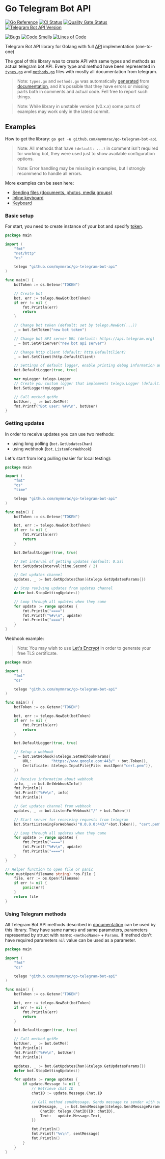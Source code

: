 # Go Telegram Bot API

[![Go Reference](https://pkg.go.dev/badge/github.com/mymmrac/go-telegram-bot-api#section-readme.svg)](https://pkg.go.dev/github.com/mymmrac/go-telegram-bot-api#section-readme)
[![CI Status](https://github.com/mymmrac/go-telegram-bot-api/actions/workflows/ci.yml/badge.svg)](https://github.com/mymmrac/go-telegram-bot-api/actions/workflows/ci.yml)
[![Quality Gate Status](https://sonarcloud.io/api/project_badges/measure?project=mymmrac_go-telegram-bot-api&metric=alert_status)](https://sonarcloud.io/dashboard?id=mymmrac_go-telegram-bot-api)
[![Telegram Bot API Version](https://img.shields.io/static/v1?label=Supported%20Telegram%20Bot%20API&message=v5.3&color=29a1d4&logo=telegram)](https://core.telegram.org/bots/api#june-25-2021)

[![Bugs](https://sonarcloud.io/api/project_badges/measure?project=mymmrac_go-telegram-bot-api&metric=bugs)](https://sonarcloud.io/dashboard?id=mymmrac_go-telegram-bot-api)
[![Code Smells](https://sonarcloud.io/api/project_badges/measure?project=mymmrac_go-telegram-bot-api&metric=code_smells)](https://sonarcloud.io/dashboard?id=mymmrac_go-telegram-bot-api)
[![Lines of Code](https://sonarcloud.io/api/project_badges/measure?project=mymmrac_go-telegram-bot-api&metric=ncloc)](https://sonarcloud.io/dashboard?id=mymmrac_go-telegram-bot-api)

Telegram Bot API library for Golang with full [API](https://core.telegram.org/bots/api) implementation (one-to-one)

The goal of this library was to create API with same types and methods as actual telegram bot API. Every type and method
have been represented in [`types.go`](https://github.com/mymmrac/go-telegram-bot-api/blob/main/types.go)
and [`methods.go`](https://github.com/mymmrac/go-telegram-bot-api/blob/main/methods.go) files with mostly all
documentation from telegram.

> Note: `types.go` and `methods.go` was automatically [generated](https://github.com/mymmrac/go-telegram-bot-api/tree/main/generator) from [documentation](https://core.telegram.org/bots/api), and it's possible that they have errors or missing parts both in comments and actual code.
> Fell free to report such things.

> Note: While library in unstable version (v0.x.x) some parts of examples may work only in the latest commit.

## Examples

How to get the library: `go get -u github.com/mymmrac/go-telegram-bot-api`

> Note: All methods that have `(default: ...)` in comment isn't required for working bot, they were used just to show available configuration options.

> Note: Error handling may be missing in examples, but I strongly recommend to handle all errors.

More examples can be seen here:
- [Sending files (documents, photos, media groups)](https://github.com/mymmrac/go-telegram-bot-api/blob/main/examples/sending_fiels/main.go)
- [Inline keyboard](https://github.com/mymmrac/go-telegram-bot-api/blob/main/examples/inline_keyboard/main.go)
- [Keyboard](https://github.com/mymmrac/go-telegram-bot-api/blob/main/examples/keyboard/main.go)

### Basic setup

For start, you need to create instance of your bot and specify [token](https://core.telegram.org/bots/api#authorizing-your-bot).

```go
package main

import (
	"fmt"
	"net/http"
	"os"

	telego "github.com/mymmrac/go-telegram-bot-api"
)

func main() {
	botToken := os.Getenv("TOKEN")

	// Create bot
	bot, err := telego.NewBot(botToken)
	if err != nil {
		fmt.Println(err)
		return
	}

	// Change bot token (default: set by telego.NewBot(...))
	_ = bot.SetToken("new bot token")

	// Change bot API server URL (default: https://api.telegram.org)
	_ = bot.SetAPIServer("new bot api server")

	// Change http client (default: http.DefaultClient)
	_ = bot.SetClient(http.DefaultClient)

	// Settings of default logger, enable printing debug information and errors (default: false, true)
	bot.DefaultLogger(true, true)

	var myLogger telego.Logger
	// Create you custom logger that implements telego.Logger (default: telego has build in default logger)
	bot.SetLogger(myLogger)

	// Call method getMe
	botUser, _ := bot.GetMe()
	fmt.Printf("Bot user: %#v\n", botUser)
}
```

### Getting updates

In order to receive updates you can use two methods: 
- using long polling (`bot.GetUpdatesChan`)
- using webhook (`bot.ListenForWebhook`)

Let's start from long pulling (easier for local testing):

```go
package main

import (
	"fmt"
	"os"
	"time"

	telego "github.com/mymmrac/go-telegram-bot-api"
)

func main() {
	botToken := os.Getenv("TOKEN")

	bot, err := telego.NewBot(botToken)
	if err != nil {
		fmt.Println(err)
		return
	}

	bot.DefaultLogger(true, true)

	// Set interval of getting updates (default: 0.5s)
	bot.SetUpdateInterval(time.Second / 2)

	// Get updates channel
	updates, _ := bot.GetUpdatesChan(&telego.GetUpdatesParams{})

	// Stop reviving updates from updates channel
	defer bot.StopGettingUpdates()

	// Loop through all updates when they came
	for update := range updates {
		fmt.Println("====")
		fmt.Printf("%#v\n", update)
		fmt.Println("====")
	}
}
```

Webhook example: 

> Note: You may wish to use [Let's Encrypt](https://letsencrypt.org/) in order to generate your free TLS certificate.

```go
package main

import (
	"fmt"
	"os"

	telego "github.com/mymmrac/go-telegram-bot-api"
)

func main() {
	botToken := os.Getenv("TOKEN")

	bot, err := telego.NewBot(botToken)
	if err != nil {
		fmt.Println(err)
		return
	}

	bot.DefaultLogger(true, true)

	// Setup a webhook
	_ = bot.SetWebhook(&telego.SetWebhookParams{
		URL:         "https://www.google.com:443/" + bot.Token(),
		Certificate: &telego.InputFile{File: mustOpen("cert.pem")},
	})

	// Receive information about webhook
	info, _ := bot.GetWebhookInfo()
	fmt.Println()
	fmt.Printf("%#v\n", info)
	fmt.Println()

	// Get updates channel from webhook
	updates, _ := bot.ListenForWebhook("/" + bot.Token())

	// Start server for receiving requests from telegram
	bot.StartListeningForWebhook("0.0.0.0:443/"+bot.Token(), "cert.pem", "key.pem")

	// Loop through all updates when they came
	for update := range updates {
		fmt.Println("====")
		fmt.Printf("%#v\n", update)
		fmt.Println("====")
	}
}

// Helper function to open file or panic
func mustOpen(filename string) *os.File {
	file, err := os.Open(filename)
	if err != nil {
		panic(err)
	}
	return file
}
```

### Using Telegram methods

All Telegram Bot API methods described in [documentation](https://core.telegram.org/bots/api#available-methods) can be used by this library.
They have same names and same parameters, parameters represented by struct with name: `<methodName>` + `Params`. 
If method don't have required parameters `nil` value can be used as a parameter.

```go
package main

import (
	"fmt"
	"os"

	telego "github.com/mymmrac/go-telegram-bot-api"
)

func main() {
	botToken := os.Getenv("TOKEN")

	bot, err := telego.NewBot(botToken)
	if err != nil {
		fmt.Println(err)
		return
	}

	bot.DefaultLogger(true, true)

	// Call method getMe
	botUser, _ := bot.GetMe()
	fmt.Println()
	fmt.Printf("%#v\n", botUser)
	fmt.Println()

	updates, _ := bot.GetUpdatesChan(&telego.GetUpdatesParams{})
	defer bot.StopGettingUpdates()

	for update := range updates {
		if update.Message != nil {
			// Retrieve chat ID
			chatID := update.Message.Chat.ID

			// Call method sendMessage. Sends message to sender with same text (echo bot)
			sentMessage, _ := bot.SendMessage(&telego.SendMessageParams{
				ChatID: telego.ChatID{ID: chatID},
				Text:   update.Message.Text,
			})

			fmt.Println()
			fmt.Printf("%v\n", sentMessage)
			fmt.Println()
		}
	}
}
```
